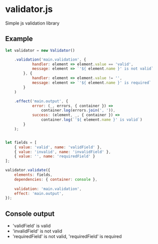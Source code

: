 # validator.js
Simple js validation library

## Example

```javascript
let validator = new Validator()

    .validation('main.validation', {
            handler: element => element.value == 'valid',
            message: element => `'${ element.name }' is not valid`
        }, {
            handler: element => element.value != '',
            message: element => `'${ element.name }' is required`
        }
    )

    .effect('main.output', {
            error: (_, errors, { container }) =>
                container.log(errors.join(', ')),
            success: (element, _, { container }) =>
                container.log(`'${ element.name }' is valid`)
        }
    );


let fields = [
    { value: 'valid', name: 'validField' },
    { value: 'invalid', name: 'invalidField' },
    { value: '', name: 'requiredField' }
];

validator.validate({
    elements: fields,
    dependencies: { container: console },
    
    validation: 'main.validation',
    effect: 'main.output',
});

```

## Console output
 - 'validField' is valid
 - 'invalidField' is not valid
 - 'requiredField' is not valid, 'requiredField' is required
